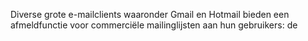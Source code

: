 Diverse grote e-mailclients waaronder Gmail en Hotmail bieden een
afmeldfunctie voor commerciële mailinglijsten aan hun gebruikers: de
